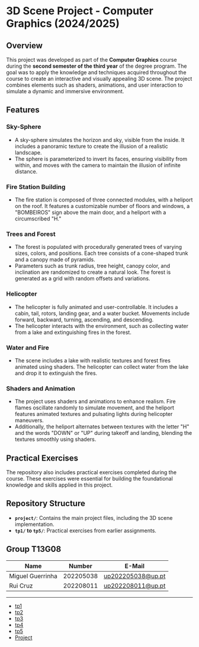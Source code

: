 # 3D Scene Project - Computer Graphics (2024/2025)

## Overview
This project was developed as part of the **Computer Graphics** course during the **second semester of the third year** of the degree program. The goal was to apply the knowledge and techniques acquired throughout the course to create an interactive and visually appealing 3D scene. The project combines elements such as shaders, animations, and user interaction to simulate a dynamic and immersive environment.

## Features

### Sky-Sphere
- A sky-sphere simulates the horizon and sky, visible from the inside. It includes a panoramic texture to create the illusion of a realistic landscape. 
- The sphere is parameterized to invert its faces, ensuring visibility from within, and moves with the camera to maintain the illusion of infinite distance.

### Fire Station Building
- The fire station is composed of three connected modules, with a heliport on the roof. It features a customizable number of floors and windows, a "BOMBEIROS" sign above the main door, and a heliport with a circumscribed "H."

### Trees and Forest
- The forest is populated with procedurally generated trees of varying sizes, colors, and positions. Each tree consists of a cone-shaped trunk and a canopy made of pyramids. 
- Parameters such as trunk radius, tree height, canopy color, and inclination are randomized to create a natural look. The forest is generated as a grid with random offsets and variations.

### Helicopter
- The helicopter is fully animated and user-controllable. It includes a cabin, tail, rotors, landing gear, and a water bucket. Movements include forward, backward, turning, ascending, and descending. 
- The helicopter interacts with the environment, such as collecting water from a lake and extinguishing fires in the forest.

### Water and Fire
- The scene includes a lake with realistic textures and forest fires animated using shaders. The helicopter can collect water from the lake and drop it to extinguish the fires.

### Shaders and Animation
- The project uses shaders and animations to enhance realism. Fire flames oscillate randomly to simulate movement, and the heliport features animated textures and pulsating lights during helicopter maneuvers.
- Additionally, the heliport alternates between textures with the letter "H" and the words "DOWN" or "UP" during takeoff and landing, blending the textures smoothly using shaders.

## Practical Exercises
The repository also includes practical exercises completed during the course. These exercises were essential for building the foundational knowledge and skills applied in this project.

## Repository Structure
- **`project/`**: Contains the main project files, including the 3D scene implementation.
- **`tp1/` to `tp5/`**: Practical exercises from earlier assignments.

## Group T13G08
| Name             | Number    | E-Mail             |
| ---------------- | --------- | ------------------ |
| Miguel Guerrinha | 202205038 | up202205038@up.pt  |
| Rui Cruz         | 202208011 | up202208011@up.pt  |

----

  - [tp1](tp1/README.md)
  - [tp2](tp2/README.md)
  - [tp3](tp3/README.md)
  - [tp4](tp4/README.md)
  - [tp5](tp5/README.md)
  - [Project](project/README.md)
  